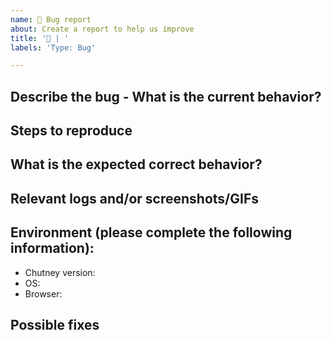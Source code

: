 ```yaml
---
name: 🐛 Bug report
about: Create a report to help us improve
title: '🐛 | '
labels: 'Type: Bug'

---
```


<!--
🙌 Please, make sure your bug report is unique 🦄 !
Did you search issues labeled with Bug ? If you find anything relevant to you, up-vote 👍 or add a comment 💬 !
-->

## Describe the bug - What is the current behavior?

<!-- A clear and concise description of what actually happens -->

## Steps to reproduce

<!-- How one can reproduce the issue - this is very important - use GIFs to record behavior if applicable -->

## What is the expected correct behavior?

<!-- A clear and concise description of what you expected to happen -->

## Relevant logs and/or screenshots/GIFs

<!-- If applicable, paste any relevant logs - please use code blocks (```) to format console output, logs, and code, as it's very hard to read otherwise -->

## Environment (please complete the following information):
 - Chutney version:
 - OS:
 - Browser:

## Possible fixes

<!-- If you can, link to the line of code that might be responsible for the problem -->
